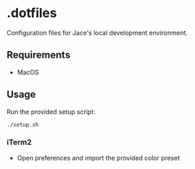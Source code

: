 # .dotfiles

Configuration files for Jace's local development environment.

## Requirements

- MacOS

## Usage

Run the provided setup script:

```
./setup.sh
```

### iTerm2

- Open preferences and import the provided color preset